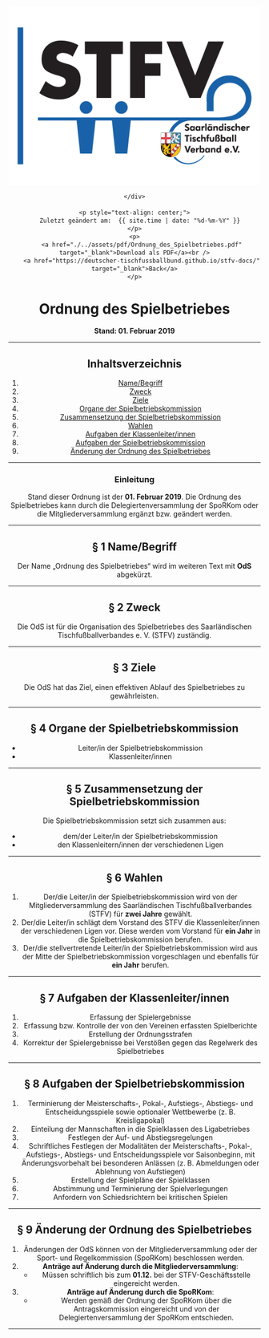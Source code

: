 <div class="html-only" style="text-align: center;">
    <div class="title" style="text-align: center;">
        <img src="images/STFV-LOGO.png" alt="STFV Logo" style="display: block; margin: 0 auto;" />
        
    </div>

    <p style="text-align: center;">
       Zuletzt geändert am:  {{ site.time | date: "%d-%m-%Y" }}
    </p>
    <p>
        <a href="./../assets/pdf/Ordnung_des_Spielbetriebes.pdf" target="_blank">Download als PDF</a><br />
        <a href="https://deutscher-tischfussballbund.github.io/stfv-docs/" target="_blank">Back</a>
    </p>
</div>


# Ordnung des Spielbetriebes

**Stand: 01. Februar 2019**

---

## Inhaltsverzeichnis

1. [Name/Begriff](#namebegriff)
2. [Zweck](#zweck)
3. [Ziele](#ziele)
4. [Organe der Spielbetriebskommission](#organe-der-spielbetriebskommission)
5. [Zusammensetzung der Spielbetriebskommission](#zusammensetzung-der-spielbetriebskommission)
6. [Wahlen](#wahlen)
7. [Aufgaben der Klassenleiter/innen](#aufgaben-der-klassenleiterinnen)
8. [Aufgaben der Spielbetriebskommission](#aufgaben-der-spielbetriebskommission)
9. [Änderung der Ordnung des Spielbetriebes](#änderung-der-ordnung-des-spielbetriebes)

---

### Einleitung

Stand dieser Ordnung ist der **01. Februar 2019**. Die Ordnung des Spielbetriebes kann durch die Delegiertenversammlung der SpoRKom oder die Mitgliederversammlung ergänzt bzw. geändert werden.

---

## § 1 Name/Begriff

Der Name „Ordnung des Spielbetriebes“ wird im weiteren Text mit **OdS** abgekürzt.

---

## § 2 Zweck

Die OdS ist für die Organisation des Spielbetriebes des Saarländischen Tischfußballverbandes e. V. (STFV) zuständig.

---

## § 3 Ziele

Die OdS hat das Ziel, einen effektiven Ablauf des Spielbetriebes zu gewährleisten.

---

## § 4 Organe der Spielbetriebskommission

- Leiter/in der Spielbetriebskommission
- Klassenleiter/innen

---

## § 5 Zusammensetzung der Spielbetriebskommission

Die Spielbetriebskommission setzt sich zusammen aus:

- dem/der Leiter/in der Spielbetriebskommission
- den Klassenleitern/innen der verschiedenen Ligen

---

## § 6 Wahlen

1. Der/die Leiter/in der Spielbetriebskommission wird von der Mitgliederversammlung des Saarländischen Tischfußballverbandes (STFV) für **zwei Jahre** gewählt.
2. Der/die Leiter/in schlägt dem Vorstand des STFV die Klassenleiter/innen der verschiedenen Ligen vor. Diese werden vom Vorstand für **ein Jahr** in die Spielbetriebskommission berufen.
3. Der/die stellvertretende Leiter/in der Spielbetriebskommission wird aus der Mitte der Spielbetriebskommission vorgeschlagen und ebenfalls für **ein Jahr** berufen.

---

## § 7 Aufgaben der Klassenleiter/innen

1. Erfassung der Spielergebnisse
2. Erfassung bzw. Kontrolle der von den Vereinen erfassten Spielberichte
3. Erstellung der Ordnungsstrafen
4. Korrektur der Spielergebnisse bei Verstößen gegen das Regelwerk des Spielbetriebes

---

## § 8 Aufgaben der Spielbetriebskommission

1. Terminierung der Meisterschafts-, Pokal-, Aufstiegs-, Abstiegs- und Entscheidungsspiele sowie optionaler Wettbewerbe (z. B. Kreisligapokal)
2. Einteilung der Mannschaften in die Spielklassen des Ligabetriebes
3. Festlegen der Auf- und Abstiegsregelungen
4. Schriftliches Festlegen der Modalitäten der Meisterschafts-, Pokal-, Aufstiegs-, Abstiegs- und Entscheidungsspiele vor Saisonbeginn, mit Änderungsvorbehalt bei besonderen Anlässen (z. B. Abmeldungen oder Ablehnung von Aufstiegen)
5. Erstellung der Spielpläne der Spielklassen
6. Abstimmung und Terminierung der Spielverlegungen
7. Anfordern von Schiedsrichtern bei kritischen Spielen

---

## § 9 Änderung der Ordnung des Spielbetriebes

1. Änderungen der OdS können von der Mitgliederversammlung oder der Sport- und Regelkommission (SpoRKom) beschlossen werden.
2. **Anträge auf Änderung durch die Mitgliederversammlung**:
   - Müssen schriftlich bis zum **01.12.** bei der STFV-Geschäftsstelle eingereicht werden.
3. **Anträge auf Änderung durch die SpoRKom**:
   - Werden gemäß der Ordnung der SpoRKom über die Antragskommission eingereicht und von der Delegiertenversammlung der SpoRKom entschieden.

---
